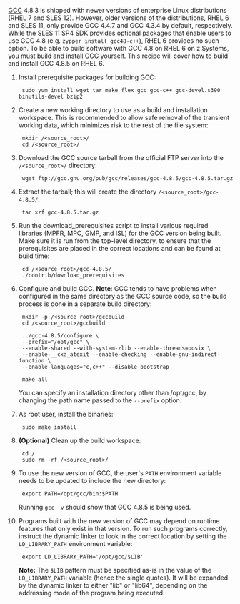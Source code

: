 [GCC](https://gcc.gnu.org/) 4.8.3 is shipped with newer versions of enterprise Linux distributions (RHEL 7 and SLES 12). However, older versions of the distributions, RHEL 6 and SLES 11, only provide GCC 4.4.7 and GCC 4.3.4 by default, respectively. While the SLES 11 SP4 SDK provides optional packages that enable users to use GCC 4.8 (e.g. `zypper install gcc48-c++`), RHEL 6 provides no such option. To be able to build software with GCC 4.8 on RHEL 6 on z Systems, you must build and install GCC yourself. This recipe will cover how to build and install GCC 4.8.5 on RHEL 6.

1. Install prerequisite packages for building GCC:

        sudo yum install wget tar make flex gcc gcc-c++ gcc-devel.s390 binutils-devel bzip2

1. Create a new working directory to use as a build and installation workspace. This is recommended to allow safe removal of the transient working data, which minimizes risk to the rest of the file system:

        mkdir /<source_root>/
        cd /<source_root>/

1. Download the GCC source tarball from the official FTP server into the `/<source_root>/` directory:

        wget ftp://gcc.gnu.org/pub/gcc/releases/gcc-4.8.5/gcc-4.8.5.tar.gz

1. Extract the tarball; this will create the directory `/<source_root>/gcc-4.8.5/`:

        tar xzf gcc-4.8.5.tar.gz

1. Run the download_prerequisites script to install various required libraries (MPFR, MPC, GMP, and ISL) for the GCC version being built. Make sure it is run from the top-level directory, to ensure that the prerequisites are placed in the correct locations and can be found at build time:

        cd /<source_root>/gcc-4.8.5/
        ./contrib/download_prerequisites

1. Configure and build GCC. **Note**: GCC tends to have problems when configured in the same directory as the GCC source code, so the build process is done in a separate build directory:

        mkdir -p /<source_root>/gccbuild
        cd /<source_root>/gccbuild

        ../gcc-4.8.5/configure \
        --prefix="/opt/gcc" \
        --enable-shared --with-system-zlib --enable-threads=posix \
        --enable-__cxa_atexit --enable-checking --enable-gnu-indirect-function \
        --enable-languages="c,c++" --disable-bootstrap

        make all

   You can specify an installation directory other than /opt/gcc, by changing the path name passed to the `--prefix` option.

1. As root user, install the binaries:

        sudo make install

1. **(Optional)** Clean up the build workspace:

        cd /
        sudo rm -rf /<source_root>/

1. To use the new version of GCC, the user's `PATH` environment variable needs to be updated to include the new directory:

        export PATH=/opt/gcc/bin:$PATH

   Running `gcc -v` should show that GCC 4.8.5 is being used.

1. Programs built with the new version of GCC may depend on runtime features that only exist in that version. To run such programs correctly, instruct the dynamic linker to look in the correct location by setting the `LD_LIBRARY_PATH` environment variable:

        export LD_LIBRARY_PATH='/opt/gcc/$LIB'

   **Note:** The `$LIB` pattern must be specified as-is in the value of the `LD_LIBRARY_PATH` variable (hence the single quotes). It will be expanded by the dynamic linker to either "lib" or "lib64", depending on the addressing mode of the program being executed.